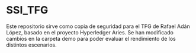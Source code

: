 # SSI_TFG

Este repositorio sirve como copia de seguridad para el TFG de Rafael Adán López, basado en el proyecto Hyperledger Aries. Se han modificado cambios en la carpeta demo para poder evaluar el rendimiento de los distintos escenarios.
